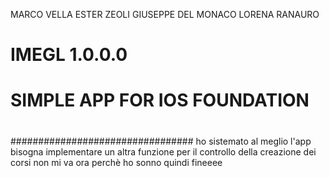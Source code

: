  MARCO VELLA
 ESTER ZEOLI
 GIUSEPPE DEL MONACO
 LORENA RANAURO
# IMEGL 1.0.0.0
# SIMPLE APP FOR IOS FOUNDATION
### 
# 
#################################
ho sistemato al meglio l'app
bisogna implementare un altra funzione per il controllo della creazione dei corsi
non mi va ora perchè ho sonno quindi fineeee
